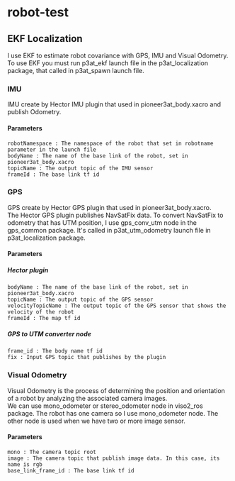 # robot-test

## EKF Localization
I use EKF to estimate robot covariance with GPS, IMU and Visual Odometry.</br>
To use EKF you must run p3at_ekf launch file in the p3at_localization package, that called in p3at_spawn launch file.

### IMU
IMU create by Hector IMU plugin that used in pioneer3at_body.xacro and publish Odometry.

#### Parameters
```
robotNamespace : The namespace of the robot that set in robotname parameter in the launch file
bodyName : The name of the base link of the robot, set in pioneer3at_body.xacro
topicName : The output topic of the IMU sensor
frameId : The base link tf id
```

### GPS
GPS create by Hector GPS plugin that used in pioneer3at_body.xacro.</br>
The Hector GPS plugin publishes NavSatFix data. To convert NavSatFix to odometry that has UTM position, I use gps_conv_utm node in the gps_common package. It's called in p3at_utm_odometry launch file in p3at_localization package.

#### Parameters
##### Hector plugin
```robotNamespace : The namespace of the robot that set in robotname parameter in the launch file
bodyName : The name of the base link of the robot, set in pioneer3at_body.xacro
topicName : The output topic of the GPS sensor
velocityTopicName : The output topic of the GPS sensor that shows the velocity of the robot
frameId : The map tf id
```
##### GPS to UTM converter node
```odom : Output odometry name
frame_id : The body name tf id
fix : Input GPS topic that publishes by the plugin
```

### Visual Odometry
Visual Odometry is the process of determining the position and orientation of a robot by analyzing the associated camera images.</br>
We can use mono_odometer or stereo_odometer node in viso2_ros package. The robot has one camera so I use mono_odometer node. The other node is used when we have two or more image sensor.</br>

#### Parameters
```sensor_frame_id : The input camera frame
mono : The camera topic root
image : The camera topic that publish image data. In this case, its name is rgb
base_link_frame_id : The base link tf id
```
